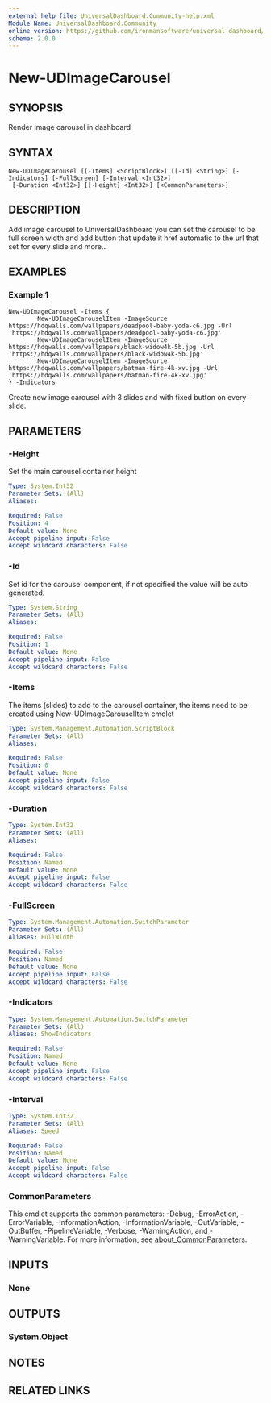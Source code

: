 ```yaml
---
external help file: UniversalDashboard.Community-help.xml
Module Name: UniversalDashboard.Community
online version: https://github.com/ironmansoftware/universal-dashboard/blob/master/src/UniversalDashboard/Help/New-UDImageCarousel.md
schema: 2.0.0
---
```


# New-UDImageCarousel

## SYNOPSIS
Render image carousel in dashboard

## SYNTAX

```
New-UDImageCarousel [[-Items] <ScriptBlock>] [[-Id] <String>] [-Indicators] [-FullScreen] [-Interval <Int32>]
 [-Duration <Int32>] [[-Height] <Int32>] [<CommonParameters>]
```

## DESCRIPTION
Add image carousel to UniversalDashboard you can set the carousel to be full screen width and add button that update it href automatic to the url that set for every slide and more..

## EXAMPLES

### Example 1
```
New-UDImageCarousel -Items {
        New-UDImageCarouselItem -ImageSource https://hdqwalls.com/wallpapers/deadpool-baby-yoda-c6.jpg -Url 'https://hdqwalls.com/wallpapers/deadpool-baby-yoda-c6.jpg'
        New-UDImageCarouselItem -ImageSource https://hdqwalls.com/wallpapers/black-widow4k-5b.jpg -Url 'https://hdqwalls.com/wallpapers/black-widow4k-5b.jpg'
        New-UDImageCarouselItem -ImageSource https://hdqwalls.com/wallpapers/batman-fire-4k-xv.jpg -Url 'https://hdqwalls.com/wallpapers/batman-fire-4k-xv.jpg'
} -Indicators
```

Create new image carousel with 3 slides and with fixed button on every slide.

## PARAMETERS

### -Height
Set the main carousel container height

```yaml
Type: System.Int32
Parameter Sets: (All)
Aliases:

Required: False
Position: 4
Default value: None
Accept pipeline input: False
Accept wildcard characters: False
```

### -Id
Set id for the carousel component, if not specified the value will be auto generated.

```yaml
Type: System.String
Parameter Sets: (All)
Aliases:

Required: False
Position: 1
Default value: None
Accept pipeline input: False
Accept wildcard characters: False
```

### -Items
The items (slides) to add to the carousel container, the items need to be created using New-UDImageCarouselItem cmdlet

```yaml
Type: System.Management.Automation.ScriptBlock
Parameter Sets: (All)
Aliases:

Required: False
Position: 0
Default value: None
Accept pipeline input: False
Accept wildcard characters: False
```

### -Duration


```yaml
Type: System.Int32
Parameter Sets: (All)
Aliases:

Required: False
Position: Named
Default value: None
Accept pipeline input: False
Accept wildcard characters: False
```

### -FullScreen


```yaml
Type: System.Management.Automation.SwitchParameter
Parameter Sets: (All)
Aliases: FullWidth

Required: False
Position: Named
Default value: None
Accept pipeline input: False
Accept wildcard characters: False
```

### -Indicators


```yaml
Type: System.Management.Automation.SwitchParameter
Parameter Sets: (All)
Aliases: ShowIndicators

Required: False
Position: Named
Default value: None
Accept pipeline input: False
Accept wildcard characters: False
```

### -Interval


```yaml
Type: System.Int32
Parameter Sets: (All)
Aliases: Speed

Required: False
Position: Named
Default value: None
Accept pipeline input: False
Accept wildcard characters: False
```

### CommonParameters
This cmdlet supports the common parameters: -Debug, -ErrorAction, -ErrorVariable, -InformationAction, -InformationVariable, -OutVariable, -OutBuffer, -PipelineVariable, -Verbose, -WarningAction, and -WarningVariable. For more information, see [about_CommonParameters](http://go.microsoft.com/fwlink/?LinkID=113216).

## INPUTS

### None
## OUTPUTS

### System.Object
## NOTES

## RELATED LINKS
